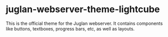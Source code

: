 # juglan-webserver-theme-lightcube

This is the official theme for the Juglan webserver.
It contains components like buttons, textboxes, progress bars, etc,
as well as layouts.